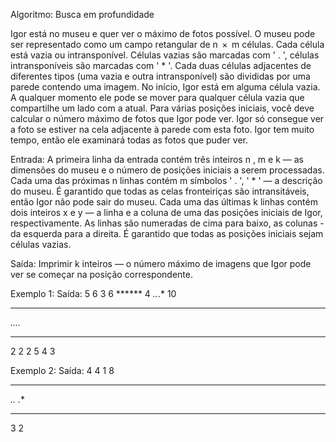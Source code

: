 Algoritmo: Busca em profundidade

Igor está no museu e quer ver o máximo de fotos possível.
O museu pode ser representado como um campo retangular de n  ×  m células. Cada célula está vazia ou intransponível. Células vazias são marcadas com ' . ', células intransponíveis são marcadas com ' * '. Cada duas células adjacentes de diferentes tipos (uma vazia e outra intransponível) são divididas por uma parede contendo uma imagem.
No início, Igor está em alguma célula vazia. A qualquer momento ele pode se mover para qualquer célula vazia que compartilhe um lado com a atual.
Para várias posições iniciais, você deve calcular o número máximo de fotos que Igor pode ver. Igor só consegue ver a foto se estiver na cela adjacente à parede com esta foto. Igor tem muito tempo, então ele examinará todas as fotos que puder ver.

Entrada:
A primeira linha da entrada contém três inteiros n , m e k — as dimensões do museu e o número de posições iniciais a serem processadas.
Cada uma das próximas n linhas contém m símbolos ' . ', ' * ' — a descrição do museu. É garantido que todas as celas fronteiriças são intransitáveis, então Igor não pode sair do museu.
Cada uma das últimas k linhas contém dois inteiros x e y — a linha e a coluna de uma das posições iniciais de Igor, respectivamente. As linhas são numeradas de cima para baixo, as colunas - da esquerda para a direita. É garantido que todas as posições iniciais sejam células vazias.

Saída:
Imprimir k inteiros — o número máximo de imagens que Igor pode ver se começar na posição correspondente.

Exemplo 1:		Saída:
5 6 3			6
******			4
*..*.*			10
******
*....*
******
2 2
2 5
4 3

Exemplo 2: 		Saída:
4 4 1			8
****
*..*
*.**
****
3 2



